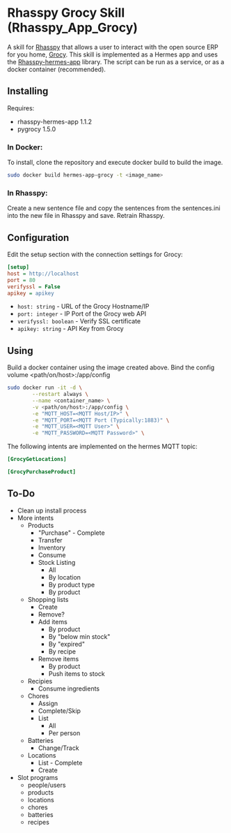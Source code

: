 # Rhasspy Grocy Skill (Rhasspy_App_Grocy)

A skill for [Rhasspy](https://github.com/rhasspy) that allows a user to interact with the open source ERP for you home, [Grocy](https://grocy.info/). This skill is implemented as a Hermes app and uses the [Rhasspy-hermes-app](https://github.com/rhasspy/rhasspy-hermes-app) library. The script can be run as a service, or as a docker container (recommended). 

## Installing

Requires:
* rhasspy-hermes-app 1.1.2
* pygrocy 1.5.0

### In Docker:
To install, clone the repository and execute docker build to build the image.

```bash
sudo docker build hermes-app-grocy -t <image_name>
```

### In Rhasspy:
Create a new sentence file and copy the sentences from the sentences.ini into the new file in Rhasspy and save. Retrain Rhasspy.

## Configuration

Edit the setup section with the connection settings for Grocy:
```ini
[setup]
host = http://localhost
port = 80
verifyssl = False
apikey = apikey
```

* `host: string` - URL of the Grocy Hostname/IP
* `port: integer` - IP Port of the Grocy web API
* `verifyssl: boolean` - Verify SSL certificate
* `apikey: string` - API Key from Grocy

## Using

Build a docker container using the image created above.
Bind the config volume <path/on/host>:/app/config

```bash
sudo docker run -it -d \
        --restart always \
        --name <container_name> \
        -v <path/on/host>:/app/config \
        -e "MQTT_HOST=<MQTT Host/IP>" \
        -e "MQTT_PORT=<MQTT Port (Typically:1883)" \
        -e "MQTT_USER=<MQTT User>" \
        -e "MQTT_PASSWORD=<MQTT Password>" \
```

The following intents are implemented on the hermes MQTT topic:

```ini
[GrocyGetLocations]

[GrocyPurchaseProduct]
```

## To-Do

* Clean up install process
* More intents
  * Products
    * "Purchase" - Complete
    * Transfer
    * Inventory
    * Consume
    * Stock Listing
      * All
      * By location
      * By product type
      * By product
  * Shopping lists
    * Create
    * Remove?
    * Add items
      * By product
      * By "below min stock"
      * By "expired"
      * By recipe
    * Remove items
      * By product
      * Push items to stock
  * Recipies
    * Consume ingredients
  * Chores
    * Assign
    * Complete/Skip
    * List
      * All
      * Per person
  * Batteries
    * Change/Track
  * Locations
    * List - Complete
    * Create
* Slot programs
  * people/users
  * products
  * locations
  * chores
  * batteries
  * recipes